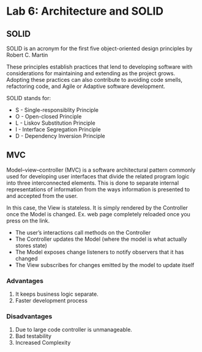 # Lab 6: Architecture and SOLID

## SOLID

SOLID is an acronym for the first five object-oriented design principles by Robert C.
Martin

These principles establish practices that lend to developing software with considerations
for maintaining and extending as the project grows.
Adopting these practices can also
contribute to avoiding code smells, refactoring code, and Agile or Adaptive software
development.

SOLID stands for:

- S - Single-responsiblity Principle
- O - Open-closed Principle
- L - Liskov Substitution Principle
- I - Interface Segregation Principle
- D - Dependency Inversion Principle

## MVC

Model–view–controller (MVC) is a software architectural pattern commonly used for developing user interfaces that divide the related program logic into three interconnected elements. This is done to separate internal representations of information from the ways information is presented to and accepted from the user.

In this case, the View is stateless. It is
simply rendered by the Controller once
the Model is changed. Ex. web page
completely reloaded once you press on the
link.

- The user’s interactions call methods on the
  Controller
- The Controller updates the Model (where
  the model is what actually stores state)
- The Model exposes change listeners to
  notify observers that it has changed
- The View subscribes for changes emitted by
  the model to update itself

### Advantages

1. It keeps business logic separate.
2. Faster development process

### Disadvantages

1. Due to large code controller is unmanageable.
2. Bad testability
3. Increased Complexity
